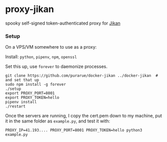# proxy-jikan

spooky self-signed token-authenticated proxy for [Jikan](https://github.com/jikan-me/jikan-rest/)

### Setup

On a VPS/VM somewhere to use as a proxy:

Install: `python`, `pipenv`, `npm`, `openssl`

Set this up, use `forever` to daemonize processes.

```
git clone https://github.com/purarue/docker-jikan ../docker-jikan  # and set that up
sudo npm install -g forever
./setup
export PROXY_PORT=8001
export PROXY_TOKEN=hello
pipenv install
./restart
```

Once the servers are running, I copy the cert.pem down to my machine, put it in the same folder as `example.py`, and test it with:

```
PROXY_IP=41.193.... PROXY_PORT=8001 PROXY_TOKEN=hello python3 example.py
```
